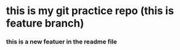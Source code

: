 # this is my git practice repo (this is feature branch)

### this is a new featuer in the readme file 